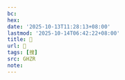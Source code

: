 ```yaml
---
bc:
hex:
date: '2025-10-13T11:28:13+08:00'
lastmod: '2025-10-14T06:42:22+08:00'
title: 󰜀
url: 󰜀
tags: [搜]
src: GHZR
note:
---
```

